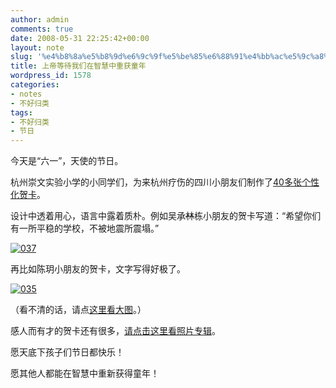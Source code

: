 ```yaml
---
author: admin
comments: true
date: 2008-05-31 22:25:42+00:00
layout: note
slug: '%e4%b8%8a%e5%b8%9d%e6%9c%9f%e5%be%85%e6%88%91%e4%bb%ac%e5%9c%a8%e6%99%ba%e6%85%a7%e4%b8%ad%e9%87%8d%e8%8e%b7%e7%ab%a5%e5%b9%b4'
title: 上帝等待我们在智慧中重获童年
wordpress_id: 1578
categories:
- notes
- 不好归类
tags:
- 不好归类
- 节日
---
```


今天是“六一”，天使的节日。

杭州崇文实验小学的小同学们，为来杭州疗伤的四川小朋友们制作了[40多张个性化贺卡](http://www.yupoo.com/albums/view?id=ff8080811a40e624011a4104af620028)。

设计中透着用心，语言中露着质朴。例如吴承<del>林</del>栋小朋友的贺卡写道：“希望你们有一所平稳的学校，不被地震所震塌。”

[![037](http://pic.yupoo.com/ctb.my/001615a4dd68/medium.jpg)](http://www.yupoo.com/photos/view?id=ff8080811a3ce215011a3f7befa449f7)

再比如陈玥小朋友的贺卡，文字写得好极了。

[![035](http://pic.yupoo.com/ctb.my/703705a4dd1b/medium.jpg)](http://www.yupoo.com/photos/view?id=ff8080811a3ce1a3011a3f7ac38a4578)

（看不清的话，请点[这里看大图](http://www.yupoo.com/photos/zoom?id=ff8080811a3ce1a3011a3f7ac38a4578&size=o&showlink=true)。）

感人而有才的贺卡还有很多，[请点击这里看照片专辑](http://www.yupoo.com/albums/view?id=ff8080811a40e624011a4104af620028)。

愿天底下孩子们节日都快乐！

愿其他人都能在智慧中重新获得童年！
